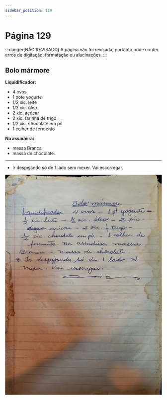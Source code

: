 ```yaml
---
sidebar_position: 129
---
```

# Página 129
:::danger[NÃO REVISADO]
A página não foi revisada, portanto pode conter erros de digitação, formatação ou alucinações.
:::
## Bolo mármore

**Liquidificador:**
- 4 ovos
- 1 pote yogurte
- 1/2 xíc. leite
- 1/2 xíc. óleo
- 2 xíc. açúcar
- 2 xíc. farinha de trigo
- 1/2 xíc. chocolate em pó
- 1 colher de fermento

**Na assadeira:**
- massa Branca
- massa de chocolate.

***
* Ir despejando só de 1 lado sem mexer. Vai escorregar.

![imagem base](./images/page_129.png)